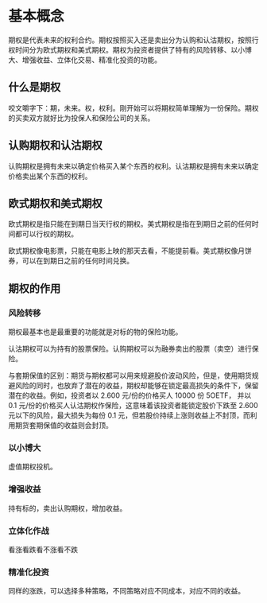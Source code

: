 # 基本概念

期权是代表未来的权利合约。期权按照买入还是卖出分为认购和认沽期权，按照行权时间分为欧式期权和美式期权。期权为投资者提供了特有的风险转移、以小博大、增强收益、立体化交易、精准化投资的功能。

## 什么是期权

咬文嚼字下：期，未来。权，权利。刚开始可以将期权简单理解为一份保险。期权的买卖双方就好比为投保人和保险公司的关系。

## 认购期权和认沽期权

认购期权是拥有未来以确定价格买入某个东西的权利。认沽期权是拥有未来以确定价格卖出某个东西的权利。

## 欧式期权和美式期权

欧式期权是指只能在到期日当天行权的期权。美式期权是指在到期日之前的任何时间都可以行权的期权。

欧式期权像电影票，只能在电影上映的那天去看，不能提前看。美式期权像月饼券，可以在到期日之前的任何时间兑换。

## 期权的作用

### 风险转移

期权最基本也是最重要的功能就是对标的物的保险功能。

认沽期权可以为持有的股票保险。认购期权可以为融券卖出的股票（卖空）进行保险。

与套期保值的区别：期货与期权都可以用来规避股价波动风险，但是，使用期货规避风险的同时，也放弃了潜在的收益，期权却能够在锁定最高损失的条件下，保留潜在的收益。例如，投资者以 2.600 元/份的价格买人 10000 份 5OETF， 并以 0.1 元/份的价格买人认沽期权作保险，这意味着该投资者能锁定股价下跌至 2.600 元以下的风险，最大损失为每份 0.1 元，但若股价持续上涨则收益上不封顶，而利用期货套期保值的收益则会封顶。

### 以小博大

虚值期权投机。

### 增强收益

持有标的，卖出认购期权，增加收益。

### 立体化作战

看涨看跌看不涨看不跌

### 精准化投资

同样的涨跌，可以选择多种策略，不同策略对应不同成本，对应不同的收益。


